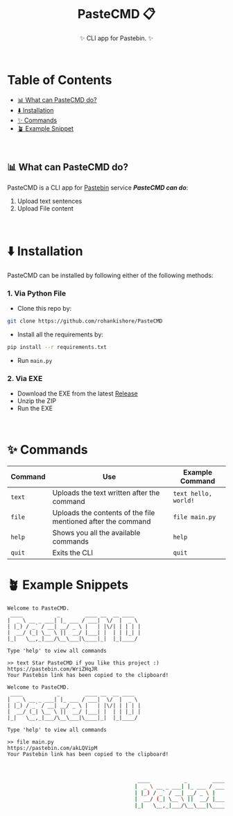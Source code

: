 <div align="center">

# PasteCMD 📋
✨ CLI app for Pastebin. ✨ 

</div>

<br>

# Table of Contents

- [📊 What can PasteCMD do?](#-what-can-plotium-do)
- [⬇️ Installation](#-installation)
- [✨ Commands](#-commands)
- [🪴 Example Snippet](#-example-snippets)
 
<br>

## 📊 What can PasteCMD do?
PasteCMD is a CLI app for [Pastebin](https://pastebin.com/) service ***PasteCMD can do***:
1. Upload text sentences
2. Upload File content

<br>

# ⬇️ Installation

PasteCMD can be installed by following either of the following methods:

### 1. Via Python File
- Clone this repo by:
```bash
git clone https://github.com/rohankishore/PasteCMD
```
- Install all the requirements by:
```bash
pip install --r requirements.txt
```
- Run `main.py`

### 2. Via EXE
- Download the EXE from the latest [Release](https://github.com/rohankishore/PasteCMD/releases)
- Unzip the ZIP
- Run the EXE

<br>

# ✨ Commands
| Command                        | Use                             | Example Command
|----------------------------------------|-------------------------|------------------------
| `text`  | Uploads the text written after the command | `text hello, world!` |
| `file`  | Uploads the contents of the file mentioned after the command | `file main.py` |
| `help` | Shows you all the available commands | `help` |
| `quit` | Exits the CLI | `quit` |


# 🪴 Example Snippets

```
Welcome to PasteCMD. 
 ____           _        ____ __  __ ____  
|  _ \ __ _ ___| |_ ___ / ___|  \/  |  _ \ 
| |_) / _` / __| __/ _ \ |   | |\/| | | | |
|  __/ (_| \__ \ ||  __/ |___| |  | | |_| |
|_|   \__,_|___/\__\___|\____|_|  |_|____/ 
                                           
Type 'help' to view all commands

>> text Star PasteCMD if you like this project :)
https://pastebin.com/WriZHqJR
Your Pastebin link has been copied to the clipboard!
```

```
Welcome to PasteCMD. 
 ____           _        ____ __  __ ____  
|  _ \ __ _ ___| |_ ___ / ___|  \/  |  _ \ 
| |_) / _` / __| __/ _ \ |   | |\/| | | | |
|  __/ (_| \__ \ ||  __/ |___| |  | | |_| |
|_|   \__,_|___/\__\___|\____|_|  |_|____/ 
                                           
Type 'help' to view all commands

>> file main.py
https://pastebin.com/akLQVipM
Your Pastebin link has been copied to the clipboard!
```

<br>

```bash
                                          ____           _        ____ __  __ ____  
                                         |  _ \ __ _ ___| |_ ___ / ___|  \/  |  _ \ 
                                         | |_) / _` / __| __/ _ \ |   | |\/| | | | |
                                         |  __/ (_| \__ \ ||  __/ |___| |  | | |_| |
                                         |_|   \__,_|___/\__\___|\____|_|  |_|____/ 
```
